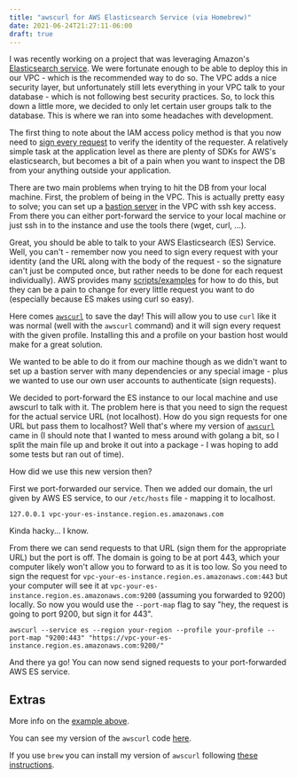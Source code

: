 ```yaml
---
title: "awscurl for AWS Elasticsearch Service (via Homebrew)"
date: 2021-06-24T21:27:11-06:00
draft: true
---
```


I was recently working on a project that was leveraging Amazon's [Elasticsearch
service](https://aws.amazon.com/elasticsearch-service/). We were fortunate
enough to be able to deploy this in our VPC - which is the recommended way to do
so. The VPC adds a nice security layer, but unfortunately still lets
everything in your VPC talk to your database - which is not following best
security practices. So, to lock this down a little more, we decided to only let
certain user groups talk to the database. This is where we ran into some
headaches with development.

The first thing to note about the IAM access policy method is that you now
need to [sign every
request](https://docs.aws.amazon.com/general/latest/gr/signing_aws_api_requests.html)
to verify the identity of the requester. A relatively simple task at the
application level as there are plenty of SDKs for AWS's elasticsearch, but
becomes a bit of a pain when you want to inspect the DB from your anything
outside your application.

There are two main problems when trying to hit the DB from your local machine.
First, the problem of being in the VPC. This is actually pretty easy to solve;
you can set up a [bastion server](https://en.wikipedia.org/wiki/Bastion_host) in
the VPC with ssh key access. From there you can either port-forward the service to
your local machine or just ssh in to the instance and use the tools there (wget,
curl, ...).

Great, you should be able to talk to your AWS Elasticsearch (ES) Service. Well,
you can't - remember now you need to sign every request with your identity (and
the URL along with the body of the request - so the signature can't just be
computed once, but rather needs to be done for each request individually). AWS
provides many
[scripts/examples](https://docs.aws.amazon.com/general/latest/gr/sigv4-signed-request-examples.html)
for how to do this, but they can be a pain to change for every little request
you want to do (especially because ES makes using curl so easy).

Here comes [`awscurl`](https://github.com/legal90/awscurl) to save the day! This
will allow you to use `curl` like it was normal (well with the `awscurl`
command) and it will sign every request with the given profile. Installing this
and a profile on your bastion host would make for a great solution.

We wanted to be able to do it from our machine though as we didn't want to set
up a bastion server with many dependencies or any special image - plus we wanted
to use our own user accounts to authenticate (sign requests).

We decided to port-forward the ES instance to our local machine and use awscurl
to talk with it. The problem here is that you need to sign the request for the
actual service URL (not localhost). How do you sign requests for one URL but
pass them to localhost? Well that's where my version of
[`awscurl`](https://github.com/bkimmig/awscurl) came in (I should note that I
wanted to mess around with golang a bit, so I split the main file up and broke
it out into a package - I was hoping to add some tests but ran out of time).

How did we use this new version then?

First we port-forwarded our service. Then we added our domain, the url given by
AWS ES service, to our `/etc/hosts` file - mapping it to localhost.

```
127.0.0.1 vpc-your-es-instance.region.es.amazonaws.com
```

Kinda hacky... I know.

From there we can send requests to that URL (sign them for the appropriate URL)
but the port is off. The domain is going to be at port 443, which your computer
likely won't allow you to forward to as it is too low. So you need to sign the
request for `vpc-your-es-instance.region.es.amazonaws.com:443` but your
computer will see it at `vpc-your-es-instance.region.es.amazonaws.com:9200`
(assuming you forwarded to 9200) locally. So now you would use the `--port-map`
flag to say "hey, the request is going to port 9200, but sign it for 443".

```
awscurl --service es --region your-region --profile your-profile --port-map "9200:443" "https://vpc-your-es-instance.region.es.amazonaws.com:9200/"
```

And there ya go! You can now send signed requests to your port-forwarded AWS ES
service.

## Extras

More info on the [example above](https://github.com/bkimmig/awscurl#requests-to-aws-elasticsearch-service-on-a-vpc).

You can see my version of the `awscurl` code [here](https://github.com/bkimmig/awscurl).

If you use `brew` you can install my version of `awscurl` following [these
instructions](https://github.com/bkimmig/homebrew-tools#awscurl).
